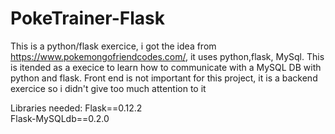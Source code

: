 # PokeTrainer-Flask
This is a python/flask exercice, i got the idea from https://www.pokemongofriendcodes.com/, it uses python,flask, MySql.
This is itended as a execice to learn how to communicate with a MySQL DB with python and flask.
Front end is not important for this project, it is a backend exercice so i didn't give too much attention to it




Libraries needed:
Flask==0.12.2       
Flask-MySQLdb==0.2.0
